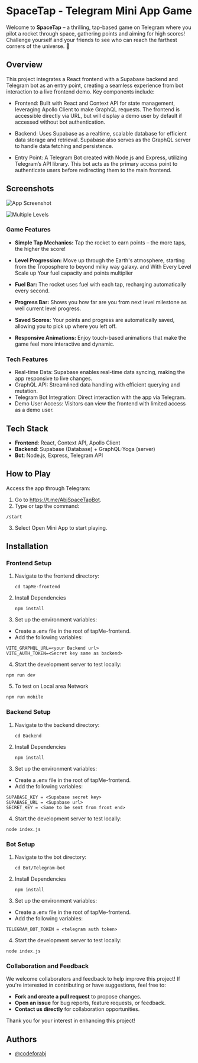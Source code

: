 
# SpaceTap - Telegram Mini App Game

Welcome to **SpaceTap** – a thrilling, tap-based game on Telegram where you pilot a rocket through space, gathering points and aiming for high scores! Challenge yourself and your friends to see who can reach the farthest corners of the universe. 🚀

## Overview

This project integrates a React frontend with a Supabase backend and Telegram bot as an entry point, creating a seamless experience from bot interaction to a live frontend demo. Key components include:

- Frontend: Built with React and Context API for state management, leveraging Apollo Client to make GraphQL requests. The frontend is accessible directly via URL, but will display a demo user by default if accessed without bot authentication.

- Backend: Uses Supabase as a realtime, scalable database for efficient data storage and retrieval. Supabase also serves as the GraphQL server to handle data fetching and persistence.

- Entry Point: A Telegram Bot created with Node.js and Express, utilizing Telegram’s API library. This bot acts as the primary access point to authenticate users before redirecting them to the main frontend.



## Screenshots

![App Screenshot](https://github.com/CodeforAbj/SpaceTap/blob/768ac9f8e8151213f097c9dda053b2531b6d187f/Readme/animation.jpeg)

![Multiple Levels](https://github.com/CodeforAbj/SpaceTap/blob/768ac9f8e8151213f097c9dda053b2531b6d187f/Readme/collage.jpg)

### Game Features
- **Simple Tap Mechanics:** Tap the rocket to earn points – the more taps, the higher the score!

- **Level Progression:** Move up through the Earth's atmosphere, starting from the Troposphere to beyond milky way galaxy. and With Every Level Scale up Your fuel capacity and points multiplier

- **Fuel Bar:** The rocket uses fuel with each tap, recharging automatically every second. 

- **Progress Bar:** Shows you how far are you from next level milestone as well current level progress. 

- **Saved Scores:** Your points and progress are automatically saved, allowing you to pick up where you left off.

- **Responsive Animations:** Enjoy touch-based animations that make the game feel more interactive and dynamic.

### Tech Features

- Real-time Data: Supabase enables real-time data syncing, making the app responsive to live changes.
- GraphQL API: Streamlined data handling with efficient querying and mutation.
- Telegram Bot Integration: Direct interaction with the app via Telegram.
- Demo User Access: Visitors can view the frontend with limited access as a demo user.

## Tech Stack

- **Frontend**: React, Context API, Apollo Client
- **Backend**: Supabase (Database) + GraphQL-Yoga (server)
- **Bot**: Node.js, Express, Telegram API

## How to Play

Access the app through Telegram:

1. Go to https://t.me/AbjSpaceTapBot.
2. Type or tap the command:
```
/start
```
3. Select Open Mini App to start playing.

## Installation
### Frontend Setup

1. Navigate to the frontend directory:
   ```
   cd tapMe-frontend
    ```
2. Install Dependencies 
    ```
    npm install
    ```
 3. Set up the environment variables:

- Create a .env file in the root of tapMe-frontend.
- Add the following variables:
```
VITE_GRAPHQL_URL=<your Backend url>
VITE_AUTH_TOKEN=<Secret key same as backend>
``` 
4. Start the development server to test locally:
```
npm run dev
```
5. To test on Local area Network
```
npm run mobile
```

### Backend Setup

1. Navigate to the backend directory:
   ```
   cd Backend
    ```
2. Install Dependencies 
    ```
    npm install
    ```
 3. Set up the environment variables:

- Create a .env file in the root of tapMe-frontend.
- Add the following variables:
```
SUPABASE_KEY = <Supabase secret key>
SUPABASE_URL = <Supabase url>
SECRET_KEY = <Same to be sent from front end>
``` 
4. Start the development server to test locally:
```
node index.js
```

### Bot Setup

1. Navigate to the bot directory:
   ```
   cd Bot/Telegram-bot
    ```
2. Install Dependencies 
    ```
    npm install
    ```
 3. Set up the environment variables:

- Create a .env file in the root of tapMe-frontend.
- Add the following variables:
```
TELEGRAM_BOT_TOKEN = <telegram auth token>
``` 
4. Start the development server to test locally:
```
node index.js
```
### Collaboration and Feedback

We welcome collaborators and feedback to help improve this project! If you're interested in contributing or have suggestions, feel free to:

- **Fork and create a pull request** to propose changes.
- **Open an issue** for bug reports, feature requests, or feedback.
- **Contact us directly** for collaboration opportunities.

Thank you for your interest in enhancing this project!


## Authors

- [@codeforabj](https://www.github.com/codeforabj)

